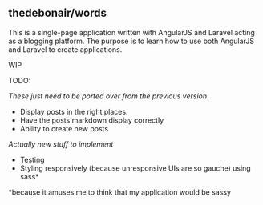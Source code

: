 ## thedebonair/words

This is a single-page application written with AngularJS and Laravel acting as a blogging platform. The purpose is to learn how to use both AngularJS and Laravel to create applications.

WIP

TODO:

*These just need to be ported over from the previous version*
- Display posts in the right places.
- Have the posts markdown display correctly
- Ability to create new posts

*Actually new stuff to implement*
- Testing
- Styling responsively (because unresponsive UIs are so gauche) using sass*

*because it amuses me to think that my application would be sassy